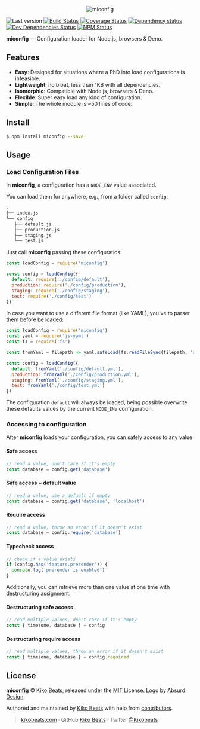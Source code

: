 <p align="center">
  <img src="https://absurd.design/assets/img/chapter1/gallery-color-69-3.jpg" alt="miconfig">
</p>

![Last version](https://img.shields.io/github/tag/Kikobeats/miconfig.svg?style=flat-square)
[![Build Status](https://img.shields.io/travis/com/Kikobeats/miconfig/master.svg?style=flat-square)](https://travis-ci.com/Kikobeats/miconfig)
[![Coverage Status](https://img.shields.io/coveralls/Kikobeats/miconfig.svg?style=flat-square)](https://coveralls.io/github/Kikobeats/miconfig)
[![Dependency status](https://img.shields.io/david/Kikobeats/miconfig.svg?style=flat-square)](https://david-dm.org/Kikobeats/miconfig)
[![Dev Dependencies Status](https://img.shields.io/david/dev/Kikobeats/miconfig.svg?style=flat-square)](https://david-dm.org/Kikobeats/miconfig#info=devDependencies)
[![NPM Status](https://img.shields.io/npm/dm/miconfig.svg?style=flat-square)](https://www.npmjs.org/package/miconfig)

**miconfig** — Configuration loader for Node.js, browsers & Deno.

## Features

* **Easy**: Designed for situations where a PhD into load configurations is infeasible.
* **Lightweight**: no bloat, less than 1KB with all dependencies.
* **Isomorphic**: Compatible with Node.js, browsers & Deno.
* **Flexible**: Super easy load any kind of configuration.
* **Simple**: The whole module is ~50 lines of code.

## Install

```bash
$ npm install miconfig --save
```

## Usage

### Load Configuration Files

In **miconfig**, a configuration has a `NODE_ENV` value associated.

You can load them for anywhere, e.g., from a folder called `config`:

```bash
.
├── index.js
└── config
   ├── default.js
   ├── production.js
   ├── staging.js
   └── test.js
```

Just call **miconfig** passing these configuratios:

```js
const loadConfig = require('miconfig')

const config = loadConfig({
  default: require('./config/default'),
  production: require('./config/production'),
  staging: require('./config/staging'),
  test: require('./config/test')
})
```

In case you want to use a different file format (like YAML), you've to parser them before be loaded:

```js
const loadConfig = require('miconfig')
const yaml = require('js-yaml')
const fs = require('fs')

const fromYaml = filepath => yaml.safeLoad(fs.readFileSync(filepath, 'utf8'))

const config = loadConfig({
  default: fromYaml('./config/default.yml'),
  production: fromYaml('./config/production.yml'),
  staging: fromYaml('./config/staging.yml'),
  test: fromYaml('./config/test.yml')
})
```

The configuration `default` will always be  loaded, being possible overwrite these defaults values by the current `NODE_ENV` configuration.

### Accessing to configuration

After **miconfig** loads your configuration, you can safely access to any value

#### Safe access

```js
// read a value, don't care if it's empty
const database = config.get('database')
```

#### Safe access + default value

```js
// read a value, use a default if empty
const database = config.get('database', 'localhost')
```

#### Require access

```js
// read a value, throw an error if it doesn't exist
const database = config.require('database')
```

#### Typecheck access

```js
// check if a value exists
if (config.has('feature.prerender')) {
  console.log('prerender is enabled')
}
```

Additionally, you can retrieve more than one value at one time with destructuring assignment:

#### Destructuring safe access

```js
// read multiple values, don't care if it's empty
const { timezone, database } = config
```
#### Destructuring require access

```js
// read multiple values, throw an error if it doesn't exist
const { timezone, database } = config.required
```

## License

**miconfig** © [Kiko Beats](https://kikobeats.com), released under the [MIT](https://github.com/Kikobeats/miconfig/blob/master/LICENSE.md) License. Logo by [Absurd Design](https://absurd.design).<br>

Authored and maintained by [Kiko Beats](https://kikobeats.com) with help from [contributors](https://github.com/Kikobeats/miconfig/contributors).

> [kikobeats.com](https://kikobeats.com) · GitHub [Kiko Beats](https://github.com/Kikobeats) · Twitter [@Kikobeats](https://twitter.com/Kikobeats)
